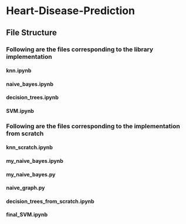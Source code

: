 # Heart-Disease-Prediction
## File Structure
### Following are the files corresponding to the library implementation
#### knn.ipynb
#### naive_bayes.ipynb
#### decision_trees.ipynb
#### SVM.ipynb

### Following are the files corresponding to the implementation from scratch
#### knn_scratch.ipynb
#### my_naive_bayes.ipynb
#### my_naive_bayes.py
#### naive_graph.py
#### decision_trees_from_scratch.ipynb
#### final_SVM.ipynb
